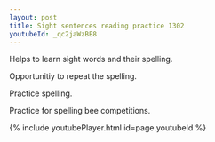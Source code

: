 ```yaml
---
layout: post
title: Sight sentences reading practice 1302
youtubeId: _qc2jaWzBE8
---
```

 
 
Helps to learn sight words and their spelling.

Opportunitiy to repeat the spelling. 

Practice spelling. 
 
Practice for spelling bee competitions. 
 
{% include youtubePlayer.html id=page.youtubeId %}
 
 
